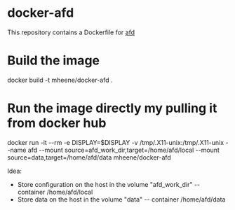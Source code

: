 # docker-afd
This repository contains a Dockerfile for [afd](https://github.com/holger24/AFD)

# Build the image
docker build -t mheene/docker-afd .

# Run the image directly my pulling it from docker hub
docker run  -it --rm -e DISPLAY=$DISPLAY -v /tmp/.X11-unix:/tmp/.X11-unix --name afd --mount source=afd_work_dir,target=/home/afd/local --mount source=data,target=/home/afd/data mheene/docker-afd

Idea:
* Store configuration on the host in the volume "afd_work_dir" -- container /home/afd/local
* Store data on the host in the volume "data" -- container /home/afd/data




